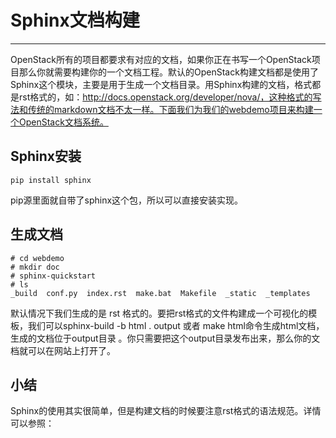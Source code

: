 # Sphinx文档构建

---

OpenStack所有的项目都要求有对应的文档，如果你正在书写一个OpenStack项目那么你就需要构建你的一个文档工程。默认的OpenStack构建文档都是使用了Sphinx这个模块，主要是用于生成一个文档目录。用Sphinx构建的文档，格式都是rst格式的，如：http://docs.openstack.org/developer/nova/，这种格式的写法和传统的markdown文档不太一样。下面我们为我们的webdemo项目来构建一个OpenStack文档系统。

## Sphinx安装

```
pip install sphinx
```

pip源里面就自带了sphinx这个包，所以可以直接安装实现。

## 生成文档

```
# cd webdemo
# mkdir doc
# sphinx-quickstart
# ls
_build  conf.py  index.rst  make.bat  Makefile  _static  _templates
```

默认情况下我们生成的是 rst 格式的。要把rst格式的文件构建成一个可视化的模板，我们可以sphinx-build -b html . output 或者 make html命令生成html文档，生成的文档位于output目录 。你只需要把这个output目录发布出来，那么你的文档就可以在网站上打开了。



## 小结

Sphinx的使用其实很简单，但是构建文档的时候要注意rst格式的语法规范。详情可以参照：

